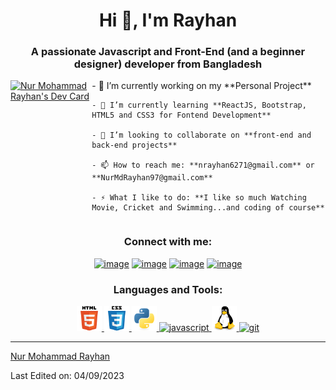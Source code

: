 <h1 align="center">Hi 👋, I'm Rayhan</h1>
<h3 align="center">A passionate Javascript and Front-End (and a beginner designer) developer from Bangladesh</h3>

<div style="display:flex">
  <div>
    <a href="https://app.daily.dev/nurmohammadrayhan"><img src="https://api.daily.dev/devcards/80278892a3e445989491e1e8bdd55c49.png?r=4q0" width="300" alt="Nur Mohammad Rayhan's Dev Card"/></a>
  </div>
  <div>
    - 🔭 I’m currently working on my **Personal Project**
    
    - 🌱 I’m currently learning **ReactJS, Bootstrap, HTML5 and CSS3 for Fontend Development**
    
    - 👯 I’m looking to collaborate on **front-end and back-end projects**
    
    - 📫 How to reach me: **nrayhan6271@gmail.com** or **NurMdRayhan97@gmail.com**
    
    - ⚡ What I like to do: **I like so much Watching Movie, Cricket and Swimming...and coding of course**
  </div>
</div>

<h3 align="center">Connect with me:</h3>
<div align="center">

[![image](https://img.shields.io/badge/LinkedIn-0077B5?style=for-the-badge&logo=linkedin&logoColor=white)](https://www.linkedin.com/in/nur-rayhan-71a530160/)
[![image](https://img.shields.io/badge/Instagram-E4405F?style=for-the-badge&logo=instagram&logoColor=white)](https://www.instagram.com/rayhan__me/)
[![image](https://img.shields.io/badge/Twitter-1DA1F2?style=for-the-badge&logo=twitter&logoColor=white)](https://twitter.com/NurMohammadRay3)
[![image](https://img.shields.io/badge/Gmail-D14836?style=for-the-badge&logo=gmail&logoColor=white)](mailto:NurMdRayhan97@gmail.com)
  
</div>

<h3 align="center">Languages and Tools:</h3>

<p align="center"> 
  <a href="https://www.w3.org/html/" target="_blank"> 
    <img src="https://raw.githubusercontent.com/devicons/devicon/master/icons/html5/html5-original-wordmark.svg" alt="html5" width="40" height="40"/> 
  </a>
  <a href="https://www.w3schools.com/css/" target="_blank"> 
    <img src="https://raw.githubusercontent.com/devicons/devicon/master/icons/css3/css3-original-wordmark.svg" alt="css3" width="40" height="40"/> 
  </a> 
  <a href="https://www.python.org" target="_blank"> 
    <img src="https://raw.githubusercontent.com/devicons/devicon/master/icons/python/python-original.svg" alt="python" width="40" height="40"/> 
  </a>  
  <a href="https://developer.mozilla.org/en-US/docs/Web/JavaScript" target="_blank"> 
    <img src="https://raw.githubusercontent.com/devicons/devicon/master/icons/reactjs/reactjs-original.svg" alt="javascript" width="40" height="40"/> 
  </a> 
  <a href="https://www.linux.org/" target="_blank"> 
    <img src="https://raw.githubusercontent.com/devicons/devicon/master/icons/linux/linux-original.svg" alt="linux" width="40" height="40"/> 
  </a> 
  <a href="https://git-scm.com/" target="_blank"> 
    <img src="https://www.vectorlogo.zone/logos/git-scm/git-scm-icon.svg" alt="git" width="40" height="40"/> 
  </a>
</p>


------

[Nur Mohammad Rayhan](https://github.com/NMRayhan)

Last Edited on: 04/09/2023
